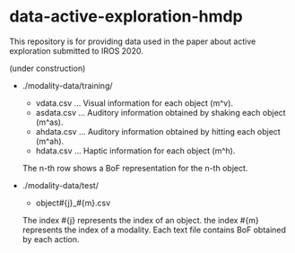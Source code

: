 # data-active-exploration-hmdp

This repository is for providing data used in the paper about active exploration submitted to IROS 2020.


(under construction)

* ./modality-data/training/
  * vdata.csv ... Visual information for each object (m^v).
  * asdata.csv ... Auditory information obtained by shaking each object (m^as).
  * ahdata.csv ... Auditory information obtained by hitting each object (m^ah).
  * hdata.csv ... Haptic information for each object (m^h).

  The n-th row shows a BoF representation for the n-th object.

* ./modality-data/test/
  * object#{j}\_#{m}.csv
  
  The index #{j} represents the index of an object.
  the index #{m} represents the index of a modality.
  Each text file contains BoF obtained by each action.
